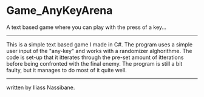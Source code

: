 # Game_AnyKeyArena
A text based game where you can play with the press of a key...

-------------------------------------------------------------------

This is a simple text based game I made in C#. The program uses a simple user input of the "any-key" and works with a randomizer alghorithme.
The code is set-up that it itterates through the pre-set amount of itterations before being confronted with the final enemy. The program is still
a bit faulty, but it manages to do most of it quite well. 

-------------------------------------------------------------------


written by Iliass Nassibane.
